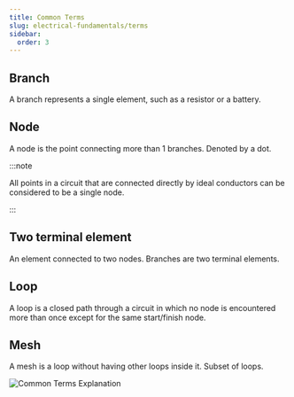 ```yaml
---
title: Common Terms
slug: electrical-fundamentals/terms
sidebar:
  order: 3
---
```


## Branch

A branch represents a single element, such as a resistor or a battery.

## Node

A node is the point connecting more than 1 branches. Denoted by a dot.

:::note

All points in a circuit that are connected directly by ideal conductors can be
considered to be a single node.

:::

## Two terminal element

An element connected to two nodes. Branches are two terminal elements.

## Loop

A loop is a closed path through a circuit in which no node is encountered more
than once except for the same start/finish node.

## Mesh

A mesh is a loop without having other loops inside it. Subset of loops.

![Common Terms Explanation](/electrical/common-terms-explanation.jpg)
